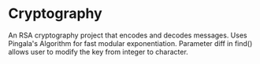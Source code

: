 # Cryptography
An RSA cryptography project that encodes and decodes messages. Uses Pingala's Algorithm for fast modular exponentiation. 
Parameter diff in find() allows user to modify the key from integer to character.
